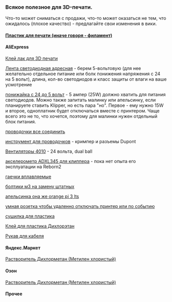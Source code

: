 ### Всякое полезное для 3D-печати. 
Что-то может сниматься с продажи, что-то может оказаться не тем, что ожидалось (плохое качество) - предлагайте свои изменения в вики.

#### [Пластик для печати (иначе говоря - филамент)](Filament/index.md)

#### AliExpress
[Клей лак для 3D печати](https://aliexpress.ru/item/1005002056065320.html)

[Лента светодиодная адресная](https://aliexpress.ru/item/1005002605903154.html) - берем 5-вольтовую (для нее желательно отдельное питание или болк понижения напряжения с 24 на 5 вольт), длина, кол-во светодиодов и класс защиты от влаги на ваше усмотрение

[понижайка с 24 до 5 вольт](https://aliexpress.ru/item/1005003761299868.html) - 5 ампер (25W) должно хватить для питания светодиодов. Можно также запитать малинку или апельсинку, если планируете ставить Klipper, но есть пара "но". Первое - ему нужно 15W и второе, одноплатник будет отключаться вместе с принтером. Чаще всего это не то, что хочется, поэтому для малинки нужен отдельный блок питания.

[проводочки все соединить](https://aliexpress.ru/item/1005002509747445.html)

[инструмент для проводочков](https://aliexpress.ru/item/32898220840.html) - кримпер и разъемы Dupont
 
[Вентиляторы 4010](https://aliexpress.ru/item/32798634077.html) - 24 вольта, dual ball

[акселерометр ADXL345 для клиппера](https://aliexpress.ru/item/1005001621867550.html) - пока нет опыта его эксплуатации на Reborn2

[гаечки вплавляемые](https://aliexpress.ru/item/1005002288716120.html)

[болтики м3 на замену штатных](https://aliexpress.ru/item/1005002109863123.html)

[апельсинка она же orange pi 3 lts](https://aliexpress.ru/item/1005003577312703.html)

[умная розетка чтобы удаленно отключать принтер или по событию](https://aliexpress.ru/item/1005003640070178.html)

[сушилка для пластика](https://aliexpress.ru/item/1005003818855727.html)

[Клей для пластика Дихлорэтан](https://aliexpress.ru/item/1005002160390868.html)

[Рукав для кабеля](https://aliexpress.ru/item/4001224829191.html)

#### Яндекс.Маркет
[Растворитель Дихлорметан (Метилен хлористый)](https://market.yandex.ru/catalog--stroitelstvo-i-remont/54503/list?text=%D0%B4%D0%B8%D1%85%D0%BB%D0%BE%D1%80%D0%BC%D0%B5%D1%82%D0%B0%D0%BD&hid=91597&local-offers-first=0)

#### Озон
[Растворитель Дихлорметан (Метилен хлористый)](https://www.ozon.ru/category/dihlormetan-metilen-hloristyy/)

#### Прочее